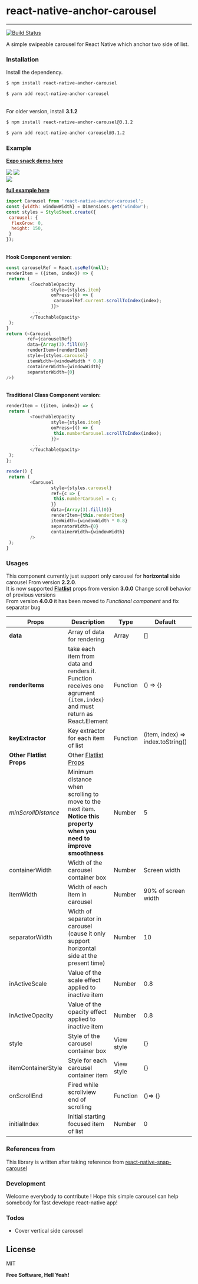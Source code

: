 # react-native-anchor-carousel
----
[![Build Status](https://travis-ci.org/joemccann/dillinger.svg?branch=master)](https://travis-ci.org/joemccann/dillinger)

A simple swipeable carousel for React Native which anchor two side of list.
  

### Installation 
Install the dependency.
```sh
$ npm install react-native-anchor-carousel 
```
```sh
$ yarn add react-native-anchor-carousel 
```
\
For older version, install **3.1.2**
```sh
$ npm install react-native-anchor-carousel@3.1.2
```
```sh
$ yarn add react-native-anchor-carousel@3.1.2 
```

### Example

__**[Expo snack demo here](https://snack.expo.io/@lehoangnamuit/react-native-anchor-carousel)**__

![](https://i.imgur.com/FDRMGZS.gif)
![](https://i.imgur.com/ZPoSTFG.gif)   
![](https://i.imgur.com/bzRIiTG.gif)

__**[full example here](https://github.com/lehoangnam97/react-native-anchor-carousel/tree/master/example)**__

```javascript
import Carousel from 'react-native-anchor-carousel';
const {width: windowWidth} = Dimensions.get('window');
const styles = StyleSheet.create({
 carousel: {
  flexGrow: 0,
  height: 150,
 }
});
```

\
**Hook Component version:**
```javascript
const carouselRef = React.useRef(null);
renderItem = ({item, index}) => {
 return (
         <TouchableOpacity
                 style={styles.item}
                 onPress={() => {
                  carouselRef.current.scrollToIndex(index);
                 }}>
          ...
         </TouchableOpacity>
 );
}
return (<Carousel
        ref={carouselRef}
        data={Array(3).fill(0)}
        renderItem={renderItem}
        style={styles.carousel}
        itemWidth={windowWidth * 0.8}
        containerWidth={windowWidth}
        separatorWidth={0}
/>)
```
 
\
**Traditional Class Component version:**
 
```javascript
renderItem = ({item, index}) => {
 return (
         <TouchableOpacity
                 style={styles.item}
                 onPress={() => {
                  this.numberCarousel.scrollToIndex(index);
                 }}>
          ...
         </TouchableOpacity>
 );
};

render() {
 return (
         <Carousel
                 style={styles.carousel}
                 ref={c => {
                  this.numberCarousel = c;
                 }}
                 data={Array(3).fill(0)}
                 renderItem={this.renderItem}
                 itemWidth={windowWidth * 0.8}
                 separatorWidth={0}
                 containerWidth={windowWidth}
         />
 );
}
```
  

### Usages
 This component currently just support only carousel for **horizontal** side carousel
 From version **2.2.0**.
\
 It is now supported __**[Flatlist](https://facebook.github.io/react-native/docs/flatlist)**__ props
 from version **3.0.0** Change scroll behavior of previous versions
\
From version **4.0.0** it has been moved to *Functional component* and fix separator bug 
 
| Props | Description | Type | Default | Required | 
| ------ | ------ | ------| -----| ----| 
| **data** | Array of data for rendering | Array |  [] | **Yes**|
| **renderItems** | take each item from data and renders it. Function receives one agrument `{item,index}` and must return as React.Element | Function | () => {}  | **Yes** |
| **keyExtractor** | Key extractor for each item of list | Function |  (item, index) => index.toString() | **Should** |
| **Other Flatlist Props** | Other [Flatlist Props](https://reactnative.dev/docs/flatlist)  |  |  |  |
| *minScrollDistance* | Minimum distance when scrolling to move to the next item. **Notice this property when you need to improve smoothness** | Number | 5 | No |
| containerWidth | Width of the carousel container box  | Number | Screen width | **Yes** |
| itemWidth | Width of each item in carousel | Number | 90% of screen width | **Yes** |
| separatorWidth| Width of separator in carousel (cause it only support horizontal side at the present time)| Number | 10 | No
| inActiveScale | Value of the scale effect applied to inactive item | Number | 0.8 | No | 
| inActiveOpacity | Value of the opacity effect applied to inactive item | Number | 0.8 | No | 
| style | Style of the carousel container box | View style | {} | No |
| itemContainerStyle | Style for each carousel container item | View style | {} | No |
| onScrollEnd |  Fired while scrollview end of scrolling | Function | ()=> {} | No |
| initialIndex | Initial starting focused item of list | Number | 0 | No |


 
### References from
This library is written after taking reference from [react-native-snap-carousel](https://github.com/archriss/react-native-snap-carousel)
  
### Development 
Welcome everybody to contribute !
Hope this simple carousel can help somebody for fast develope react-native app!
  
### Todos 
 - Cover vertical side carousel

License
---- 
MIT 


**Free Software, Hell Yeah!**
 
